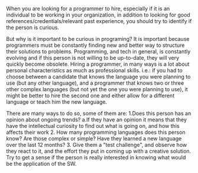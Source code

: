 When you are looking for a programmer to hire, especially if it is an individual to be working in your organization, in addition to looking for good references/credentials/relevant past experience, you should try to identify if the person is curious.

But why is it important to be curious in programing?
It is important because programmers must be constantly finding new and better way to structure their solutions to problems.
Programming, and tech in general, is constantly evolving and if this person is not willing to be up-to-date, they will very quickly become obsolete.
Hiring a programmer, in many ways is a lot about personal characteristics as much as professional skills. 
   i.e.: if you had to choose between a candidate that knows the language you were planning to use (but any other language), and a programmer that knows two or three other complex languages (but not yet the one you were planning to use), it might be better to hire the second one and either allow for a different language or teach him the new language.

There  are many ways to do so, some of them are:
 1.Does this person has an opinion about ongoing trends?
  a.If they have an opinion it means that they have the intellectual curiosity to find out what is going on, and how this affects their work
 2. How many programming languages does this person know? Are those complex or simple? Have they learned a new language over the last 12 months?
 3. Give them a "test challenge", and observe how they react to it, and the effort they put in coming up with a creative solution. Try to get a sense if the person is really interested in knowing what would be the application of the SW.
